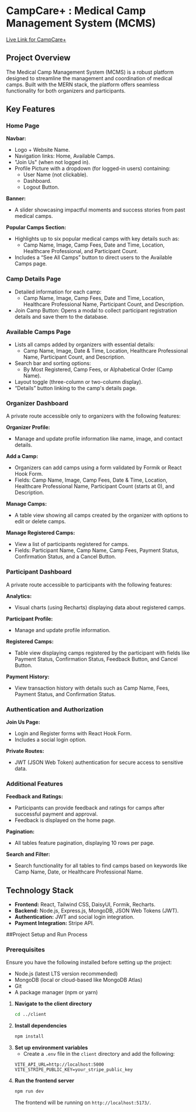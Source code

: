 # CampCare+ : Medical Camp Management System (MCMS)
[Live Link for CampCare+](https://campcarepluse.netlify.app/)

## Project Overview
The Medical Camp Management System (MCMS) is a robust platform designed to streamline the management and coordination of medical camps. Built with the MERN stack, the platform offers seamless functionality for both organizers and participants.

## Key Features

### Home Page

**Navbar:**
- Logo + Website Name.
- Navigation links: Home, Available Camps.
- "Join Us" (when not logged in).
- Profile Picture with a dropdown (for logged-in users) containing:
  - User Name (not clickable).
  - Dashboard.
  - Logout Button.

**Banner:**
- A slider showcasing impactful moments and success stories from past medical camps.

**Popular Camps Section:**
- Highlights up to six popular medical camps with key details such as:
  - Camp Name, Image, Camp Fees, Date and Time, Location, Healthcare Professional, and Participant Count.
- Includes a “See All Camps” button to direct users to the Available Camps page.

### Camp Details Page

- Detailed information for each camp:
  - Camp Name, Image, Camp Fees, Date and Time, Location, Healthcare Professional Name, Participant Count, and Description.
- Join Camp Button: Opens a modal to collect participant registration details and save them to the database.

### Available Camps Page

- Lists all camps added by organizers with essential details:
  - Camp Name, Image, Date & Time, Location, Healthcare Professional Name, Participant Count, and Description.
- Search bar and sorting options:
  - By Most Registered, Camp Fees, or Alphabetical Order (Camp Name).
- Layout toggle (three-column or two-column display).
- “Details” button linking to the camp's details page.

### Organizer Dashboard

A private route accessible only to organizers with the following features:

**Organizer Profile:**
- Manage and update profile information like name, image, and contact details.

**Add a Camp:**
- Organizers can add camps using a form validated by Formik or React Hook Form.
- Fields: Camp Name, Image, Camp Fees, Date & Time, Location, Healthcare Professional Name, Participant Count (starts at 0), and Description.

**Manage Camps:**
- A table view showing all camps created by the organizer with options to edit or delete camps.

**Manage Registered Camps:**
- View a list of participants registered for camps.
- Fields: Participant Name, Camp Name, Camp Fees, Payment Status, Confirmation Status, and a Cancel Button.

### Participant Dashboard

A private route accessible to participants with the following features:

**Analytics:**
- Visual charts (using Recharts) displaying data about registered camps.

**Participant Profile:**
- Manage and update profile information.

**Registered Camps:**
- Table view displaying camps registered by the participant with fields like Payment Status, Confirmation Status, Feedback Button, and Cancel Button.

**Payment History:**
- View transaction history with details such as Camp Name, Fees, Payment Status, and Confirmation Status.

### Authentication and Authorization

**Join Us Page:**
- Login and Register forms with React Hook Form.
- Includes a social login option.

**Private Routes:**
- JWT (JSON Web Token) authentication for secure access to sensitive data.

### Additional Features

**Feedback and Ratings:**
- Participants can provide feedback and ratings for camps after successful payment and approval.
- Feedback is displayed on the home page.

**Pagination:**
- All tables feature pagination, displaying 10 rows per page.

**Search and Filter:**
- Search functionality for all tables to find camps based on keywords like Camp Name, Date, or Healthcare Professional Name.

## Technology Stack

- **Frontend:** React, Tailwind CSS, DaisyUI, Formik, Recharts.
- **Backend:** Node.js, Express.js, MongoDB, JSON Web Tokens (JWT).
- **Authentication:** JWT and social login integration.
- **Payment Integration:** Stripe API.

##Project Setup and Run Process

### Prerequisites
Ensure you have the following installed before setting up the project:
- Node.js (latest LTS version recommended)
- MongoDB (local or cloud-based like MongoDB Atlas)
- Git
- A package manager (npm or yarn)


1. **Navigate to the client directory**
   ```sh
   cd ../client
   ```
2. **Install dependencies**
   ```sh
   npm install
   ```
3. **Set up environment variables**
   - Create a `.env` file in the `client` directory and add the following:
   ```env
   VITE_API_URL=http://localhost:5000
   VITE_STRIPE_PUBLIC_KEY=your_stripe_public_key
   ```
4. **Run the frontend server**
   ```sh
   npm run dev
   ```
   The frontend will be running on `http://localhost:5173/`.
